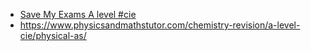 - [Save My Exams A level #cie](https://www.savemyexams.com/a-level/#cie)
- https://www.physicsandmathstutor.com/chemistry-revision/a-level-cie/physical-as/

